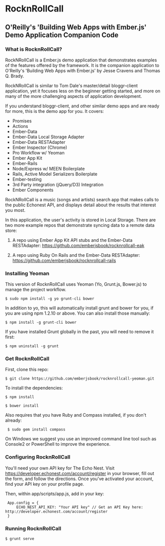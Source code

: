 
# RocknRollCall

## O'Reilly's 'Building Web Apps with Ember.js' Demo Application Companion Code

### What is RocknRollCall?

RockNRollCall is a Ember.js demo application that demonstrates examples of the features offered by the framework. It is the companion application to O'Reilly's 'Building Web Apps with Ember.js' by Jesse Cravens and Thomas Q. Brady.

RockNRollCall is similar to Tom Dale's master/detail bloggr-client application, yet it focuses less on the beginner getting started, and more on many of the more challenging aspects of application development.

If you understand bloggr-client, and other similar demo apps and are ready for more, this is the demo app for you. It covers:

 - Promises
 - Actions
 - Ember-Data
 - Ember-Data Local Storage Adapter
 - Ember-Data RESTAdapter
 - Ember Inspector (Chrome)
 - Pro Workflow w/ Yeoman
 - Ember App Kit
 - Ember-Rails
 - Node/Express w/ MEEN Boilerplate
 - Rails, Active Model Serializers Boilerplate
 - Ember-testing
 - 3rd Party integration (jQuery/D3) Integration
 - Ember Components

RockNRollCall is a music (songs and artists) search app that makes calls to the public Echonest API, and displays detail about the results that interest you most.

In this application, the user's activity is stored in Local Storage. There are two more example repos that demonstrate syncing data to a remote data store:

1. A repo using Ember App Kit API stubs and the Ember-Data RESTAdapter: https://github.com/emberjsbook/rocknrollcall-eak

2. A repo using Ruby On Rails and the Ember-Data RESTAdapter: https://github.com/emberjsbook/rocknrollcall-rails

### Installing Yeoman

This version of RocknRollCall uses Yeoman (Yo, Grunt.js, Bower.js) to manage the project workflow.

    $ sudo npm install -g yo grunt-cli bower

In addition to yo, this will automatically install grunt and bower for you, if you are using npm 1.2.10 or above. You can also install those manually:

    $ npm install -g grunt-cli bower

If you have installed Grunt globally in the past, you will need to remove it first:

    $ npm uninstall -g grunt

### Get RocknRollCall

First, clone this repo:

    $ git clone https://github.com/emberjsbook/rocknrollcall-yeoman.git

To install the dependencies:

    $ npm install

    $ bower install

Also requires that you have Ruby and Compass installed, if you don't already:

     $ sudo gem install compass

On Windows we suggest you use an improved command line tool such as Console2 or PowerShell to improve the experience.

 ### Configuring RocknRollCall

You'll need your own API key for The Echo Nest. Visit https://developer.echonest.com/account/register in your browser, fill out the form, and follow the directions. Once you've activated your account, find your API key on your profile page.

 Then, within app/scripts/app.js, add in your key:

     App.config = {
         ECHO_NEST_API_KEY: "Your API key" // Get an API Key here: http://developer.echonest.com/account/register
     }

### Running RocknRollCall

    $ grunt serve
